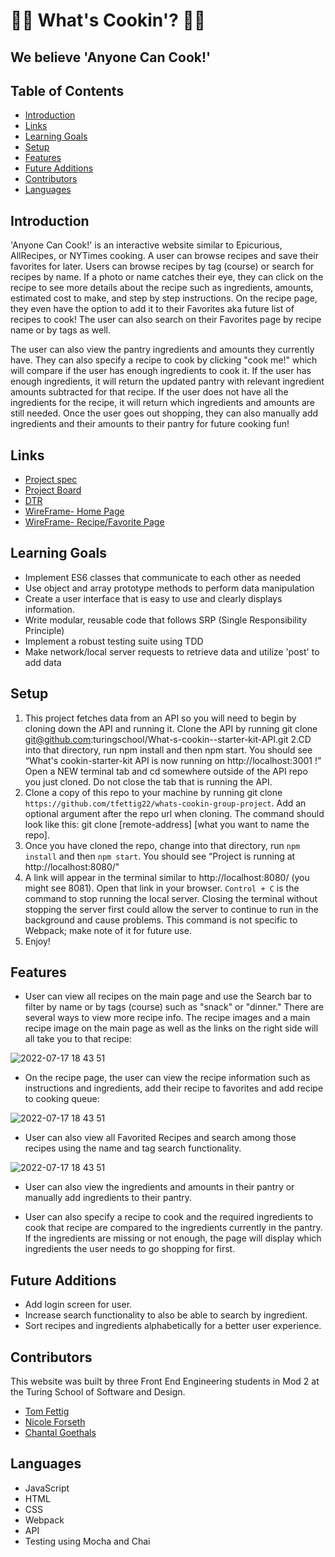 # 👩‍🍳 What's Cookin'? 👩‍🍳
## We believe 'Anyone Can Cook!'

## Table of Contents
- [Introduction](#introduction)
- [Links](#links)
- [Learning Goals](#learning-goals)
- [Setup](#setup)
- [Features](#features)
- [Future Additions](#future-additions)
- [Contributors](#contributors)
- [Languages](#languages)

## Introduction
'Anyone Can Cook!' is an interactive website similar to Epicurious, AllRecipes, or NYTimes cooking. A user can browse recipes and save their favorites for later. Users can browse recipes by tag (course) or search for recipes by name. If a photo or name catches their eye, they can click on the recipe to see more details about the recipe such as ingredients, amounts, estimated cost to make, and step by step instructions. On the recipe page, they even have the option to add it to their Favorites aka future list of recipes to cook! The user can also search on their Favorites page by recipe name or by tags as well.

The user can also view the pantry ingredients and amounts they currently have. They can also specify a recipe to cook by clicking "cook me!" which will compare if the user has enough ingredients to cook it. If the user has enough ingredients, it will return the updated pantry with relevant ingredient amounts subtracted for that recipe. If the user does not have all the ingredients for the recipe, it will return which ingredients and amounts are still needed. Once the user goes out shopping, they can also manually add ingredients and their amounts to their pantry for future cooking fun!

## Links
- [Project spec](https://frontend.turing.edu/projects/whats-cookin-part-one.html)
- [Project Board](https://github.com/users/tfettig22/projects/1)
- [DTR](https://gist.github.com/GOECHA/d7bcb7fc6ac06c54144e9aa1259c1cfb)
- [WireFrame- Home Page](https://user-images.githubusercontent.com/102189342/179422204-fdd7ef75-4062-4c24-b966-a88e76d447c7.png)
- [WireFrame- Recipe/Favorite Page](https://user-images.githubusercontent.com/102189342/179422201-08ee9c5e-4410-476b-b611-b7a8f3c3bdfc.png)

## Learning Goals
- Implement ES6 classes that communicate to each other as needed
- Use object and array prototype methods to perform data manipulation
- Create a user interface that is easy to use and clearly displays information.
- Write modular, reusable code that follows SRP (Single Responsibility Principle)
- Implement a robust testing suite using TDD
- Make network/local server requests to retrieve data and utilize 'post' to add data

## Setup
1. This project fetches data from an API so you will need to begin by cloning down the API and running it.
Clone the API by running git clone git@github.com:turingschool/What-s-cookin--starter-kit-API.git
2.CD into that directory, run npm install and then npm start. You should see “What's cookin-starter-kit API is now running on http://localhost:3001 !”
Open a NEW terminal tab and cd somewhere outside of the API repo you just cloned. Do not close the tab that is running the API.
3. Clone a copy of this repo to your machine by running git clone `https://github.com/tfettig22/whats-cookin-group-project`. Add an optional argument after the repo url when cloning. The command should look like this: git clone [remote-address] [what you want to name the repo].
4. Once you have cloned the repo, change into that directory, run `npm install` and then `npm start`. You should see “Project is running at http://localhost:8080/"
5. A link will appear in the terminal similar to http://localhost:8080/ (you might see 8081). Open that link in your browser. `Control + C` is the command to stop running the local server. Closing the terminal without stopping the server first could allow the server to continue to run in the background and cause problems. This command is not specific to Webpack; make note of it for future use.
6. Enjoy!

## Features
- User can view all recipes on the main page and use the Search bar to filter by name or by tags (course) such as "snack" or "dinner." There are several ways to view more recipe info. The recipe images and a main recipe image on the main page as well as the links on the right side will all take you to that recipe:

![2022-07-17 18 43 51](https://media.giphy.com/media/nZSWMyKwrjrqWGK4D2/giphy.gif)

- On the recipe page, the user can view the recipe information such as instructions and ingredients, add their recipe to favorites and add recipe to cooking queue:

![2022-07-17 18 43 51](https://media.giphy.com/media/R5CsASE1SfLs9c7tda/giphy.gif)

- User can also view all Favorited Recipes and search among those recipes using the name and tag search functionality. 

![2022-07-17 18 43 51](https://media.giphy.com/media/dIrflY15FtColNPnd2/giphy.gif)

- User can also view the ingredients and amounts in their pantry or manually add ingredients to their pantry. 

- User can also specify a recipe to cook and the required ingredients to cook that recipe are compared to the ingredients currently in the pantry. If the ingredients are missing or not enough, the page will display which ingredients the user needs to go shopping for first. 

## Future Additions
- Add login screen for user. 
- Increase search functionality to also be able to search by ingredient.
- Sort recipes and ingredients alphabetically for a better user experience.  

## Contributors
This website was built by three Front End Engineering students in Mod 2 at the Turing School of Software and Design. 

- [Tom Fettig](https://github.com/tfettig22)
- [Nicole Forseth](https://github.com/forsethnico)
- [Chantal Goethals](https://github.com/GOECHA)

## Languages
- JavaScript
- HTML
- CSS
- Webpack
- API
- Testing using Mocha and Chai
